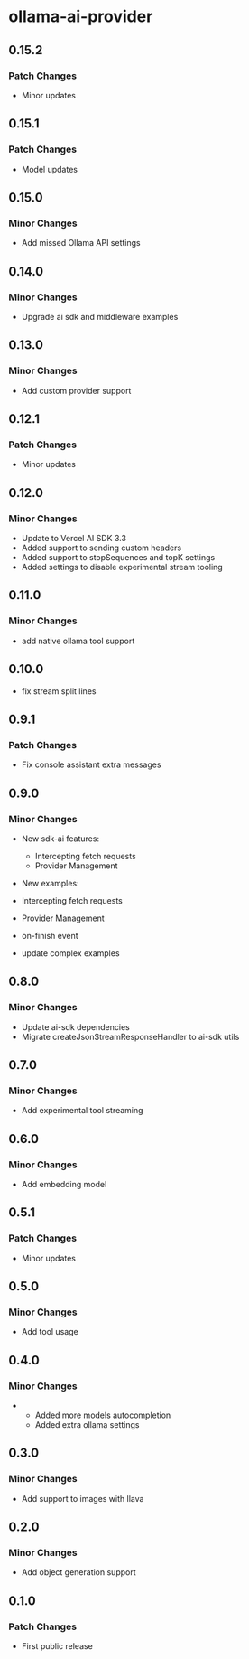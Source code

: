 # ollama-ai-provider

## 0.15.2

### Patch Changes

- Minor updates

## 0.15.1

### Patch Changes

- Model updates

## 0.15.0

### Minor Changes

- Add missed Ollama API settings

## 0.14.0

### Minor Changes

- Upgrade ai sdk and middleware examples

## 0.13.0

### Minor Changes

- Add custom provider support

## 0.12.1

### Patch Changes

- Minor updates

## 0.12.0

### Minor Changes

- Update to Vercel AI SDK 3.3
- Added support to sending custom headers
- Added support to stopSequences and topK settings
- Added settings to disable experimental stream tooling

## 0.11.0

### Minor Changes

- add native ollama tool support

## 0.10.0

- fix stream split lines

## 0.9.1

### Patch Changes

- Fix console assistant extra messages

## 0.9.0

### Minor Changes

- New sdk-ai features:

  - Intercepting fetch requests
  - Provider Management

- New examples:

- Intercepting fetch requests
- Provider Management
- on-finish event
- update complex examples

## 0.8.0

### Minor Changes

- Update ai-sdk dependencies
- Migrate createJsonStreamResponseHandler to ai-sdk utils

## 0.7.0

### Minor Changes

- Add experimental tool streaming

## 0.6.0

### Minor Changes

- Add embedding model

## 0.5.1

### Patch Changes

- Minor updates

## 0.5.0

### Minor Changes

- Add tool usage

## 0.4.0

### Minor Changes

- - Added more models autocompletion
  - Added extra ollama settings

## 0.3.0

### Minor Changes

- Add support to images with llava

## 0.2.0

### Minor Changes

- Add object generation support

## 0.1.0

### Patch Changes

- First public release
